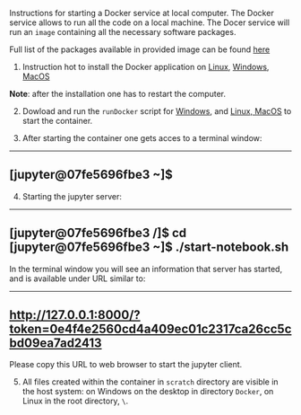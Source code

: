 Instructions for starting a Docker service at local computer. 
The Docker service allows to run all the code on a local machine. The Docer service will run an ```image```
containing all the necessary software packages.

Full list of the packages available in provided image can be found [here](https://hub.docker.com/repository/docker/akalinow/root-fedora31)


1. Instruction hot to install the Docker application on 
[Linux](https://docs.docker.com/install/linux/docker-ce/fedora/), 
[Windows](https://docs.docker.com/docker-for-windows/),
[MacOS](https://docs.docker.com/docker-for-mac/install/)

**Note**: after the installation one has to restart the computer.

2. Dowload and run the ```runDocker``` script for [Windows](runDocker.bat), and [Linux, MacOS](runDocker.sh) 
   to start the container.

3. After starting the container one gets acces to a terminal window:

---
[jupyter@07fe5696fbe3 ~]$ 
---

4. Starting the jupyter server:

---
[jupyter@07fe5696fbe3 /]$ cd
[jupyter@07fe5696fbe3 ~]$ ./start-notebook.sh 
---

In the terminal window you will see an information that server has started, and is available under URL similar to:

---
http://127.0.0.1:8000/?token=0e4f4e2560cd4a409ec01c2317ca26cc5cbd09ea7ad2413
---

Please copy this URL to web browser to start the jupyter client.

5. All files created within the container in ```scratch``` directory are visible in the host system:
on Windows on the desktop in directory ```Docker```, on Linux in the root directory, ```\```.







